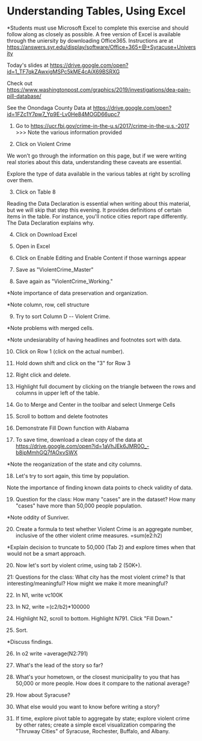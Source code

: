 # Understanding Tables, Using Excel

*Students must use Microsoft Excel to complete this exercise and should follow along as closely as possible. A free version of Excel is available through the uniersity by downloading Office365. Instructions are at  https://answers.syr.edu/display/software/Office+365+@+Syracuse+University 

Today's slides at https://drive.google.com/open?id=1_TF7qkZAwxigMSPc5kME4cAiX69BSRXG 

Check out https://www.washingtonpost.com/graphics/2019/investigations/dea-pain-pill-database/

See the Onondaga County Data at https://drive.google.com/open?id=1FZc1Y7pw7_Yp9E-Lv0He84MOGD66upc7

1. Go to https://ucr.fbi.gov/crime-in-the-u.s/2017/crime-in-the-u.s.-2017 >>> Note the various information provided 

2. Click on Violent Crime 

We won’t go through the information on this page, but if we were writing real stories about this data, understanding these caveats are essential. 

Explore the type of data available in the various tables at right by scrolling over them.

3. Click on Table 8

Reading the Data Declaration is essential when writing about this material, but we will skip that step this evening. It provides definitions of certain items in the table. For instance, you'll notice cities report rape differently. The Data Declaration explains why. 

4. Click on Download Excel 

5. Open in Excel

6. Click on Enable Editing and Enable Content if those warnings appear

7. Save as "ViolentCrime_Master"

8. Save again as "ViolentCrime_Working." 

*Note importance of data preservation and organization.  

*Note column, row, cell structure

9. Try to sort Column D -- Violent Crime. 

*Note problems with merged cells. 

*Note undesiarablity of having headlines and footnotes sort with data. 

10. Click on Row 1 (click on the actual number). 

11. Hold down shift and click on the "3" for Row 3

12. Right click and delete. 

13. Highlight full document by clicking on the triangle between the rows and columns in upper left of the table. 

14. Go to Merge and Center in the toolbar and select Unmerge Cells

15. Scroll to bottom and delete footnotes

16. Demonstrate Fill Down function with Alabama 

17. To save time, download a clean copy of the data at https://drive.google.com/open?id=1aVhJEk6JMR0O_-b8ipMmhGQ7fAOxvSWX

*Note the reoganization of the state and city columns. 

18. Let's try to sort again, this time by population. 

Note the importance of finding known data points to check validity of data. 

19. Question for the class: How many "cases" are in the dataset? How many "cases" have more than 50,000 people population.

*Note oddity of Sunriver. 

20. Create a formula to test whether Violent Crime is an aggregate number, inclusive of the other violent crime measures. =sum(e2:h2)

*Explain decision to truncate to 50,000 (Tab 2) and explore times when that would not be a smart approach.

20. Now let's sort by violent crime, using tab 2 (50K+). 

21: Questions for the class: What city has the most violent crime? Is that interesting/meaningful? How might we make it more meaningful? 

22. In N1, write vc100K 

23. In N2, write =(c2/b2)*100000

24. Highlight N2, scroll to bottom. Highlight N791. Click "Fill Down." 

25. Sort.

*Discuss findings. 

26. In o2 write =average(N2:791)  

27. What's the lead of the story so far?

28. What's your hometown, or the closest municipality to you that has 50,000 or more people. How does it compare to the national average? 

29. How about Syracuse? 

30. What else would you want to know before writing a story?

31. If time, explore pivot table to aggregate by state; explore violent crime by other rates; create a simple excel visualization comparing the "Thruway Cities" of Syracuse, Rochester, Buffalo, and Albany. 









